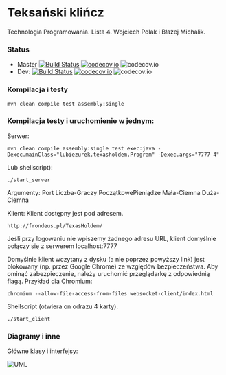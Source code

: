 # Teksański klińcz

Technologia Programowania.
Lista 4.
Wojciech Polak i Błażej Michalik.

### Status
* Master
  [![Build Status](https://travis-ci.org/frondeus/TexasHoldem.svg?branch=master)](https://travis-ci.org/frondeus/TexasHoldem)
  [![codecov.io](https://codecov.io/github/frondeus/TexasHoldem/coverage.svg?branch=master)](https://codecov.io/github/frondeus/TexasHoldem?branch=master)
  ![codecov.io](https://codecov.io/github/frondeus/TexasHoldem/branch.svg?branch=master)
* Dev: 
  [![Build Status](https://travis-ci.org/frondeus/TexasHoldem.svg?branch=dev)](https://travis-ci.org/frondeus/TexasHoldem)
  [![codecov.io](https://codecov.io/github/frondeus/TexasHoldem/coverage.svg?branch=dev)](https://codecov.io/github/frondeus/TexasHoldem?branch=dev)
  ![codecov.io](https://codecov.io/github/frondeus/TexasHoldem/branch.svg?branch=dev)



### Kompilacja i testy
```
mvn clean compile test assembly:single
```
### Kompilacja testy i uruchomienie w jednym:

Serwer:
```
mvn clean compile assembly:single test exec:java -Dexec.mainClass="lubiezurek.texasholdem.Program" -Dexec.args="7777 4"
```
Lub shellscript):
```
./start_server
```

Argumenty:
Port Liczba-Graczy PoczątkowePieniądze Mała-Ciemna Duża-Ciemna


Klient:
Klient dostępny jest pod adresem.
```
http://frondeus.pl/TexasHoldem/
```
Jeśli przy logowaniu nie wpiszemy żadnego adresu URL, klient domyślnie połączy się z serwerem localhost:7777


Domyślnie klient wczytany z dysku (a nie poprzez powyższy link) jest blokowany (np. przez Google Chrome) ze względów bezpieczeństwa. Aby ominąć zabezpieczenie, należy uruchomić przeglądarkę z odpowiednią flagą. Przykład dla Chromium:
```
chromium --allow-file-access-from-files websocket-client/index.html
```
Shellscript (otwiera on odrazu 4 karty).
```
./start_client
```


### Diagramy i inne

Główne klasy i interfejsy:

![UML](https://github.com/frondeus/TexasHoldem/raw/master/Klasy.png)
